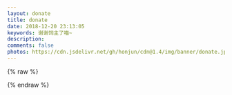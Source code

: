 ```yaml
---
layout: donate
title: donate
date: 2018-12-20 23:13:05
keywords: 谢谢饲主了喵~
description: 
comments: false
photos: https://cdn.jsdelivr.net/gh/honjun/cdn@1.4/img/banner/donate.jpg
---
```

{% raw %}



{% endraw %}